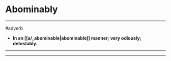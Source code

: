 # Abominably
---
#adverb
- **In an [[a/_abominable|abominable]] manner; very odiously; detestably.**
---
---
